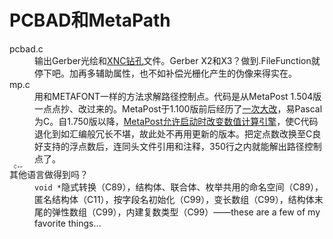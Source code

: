 PCBAD和MetaPath
===============

<dl>
	<dt>pcbad.c</dt>
	<dd>输出Gerber光绘和<a href="https://www.ucamco.com/files/downloads/file_en/305/xnc-format-specification_en.pdf">XNC钻孔</a>文件。Gerber X2和X3？做到.FileFunction就停下吧。加再多辅助属性，也不如补偿光栅化产生的伪像来得实在。</dd>
	<dt>mp.c</dt>
	<dd>用和METAFONT一样的方法求解路径控制点。代码是从MetaPost 1.504版一点点抄、改过来的。MetaPost于1.100版前后经历了<a href="https://www.tug.org/TUGboat/tb29-3/tb93hoekwater.pdf">一次大改</a>，易Pascal为C。自1.750版以降，<a href="https://www.tug.org/TUGboat/tb32-2/tb101hoekwater.pdf">MetaPost允许启动时改变数值计算引擎</a>，使C代码退化到如汇编般冗长不堪，故此处不再用更新的版本。把定点数改换至C良好支持的浮点数后，连同头文件引用和注释，350行之内就能解出路径控制点了。</dd>
	<dt><ruby>其他<rt>C++</rt></ruby>语言做得到吗？</dt>
	<dd><code>void *</code>隐式转换（C89），结构体、联合体、枚举共用的命名空间（C89），匿名结构体（C11），按字段名初始化（C99），变长数组（C99），结构体末尾的弹性数组（C99），内建复数类型（C99）——these are a few of my favorite things…</dd>
</dl>
